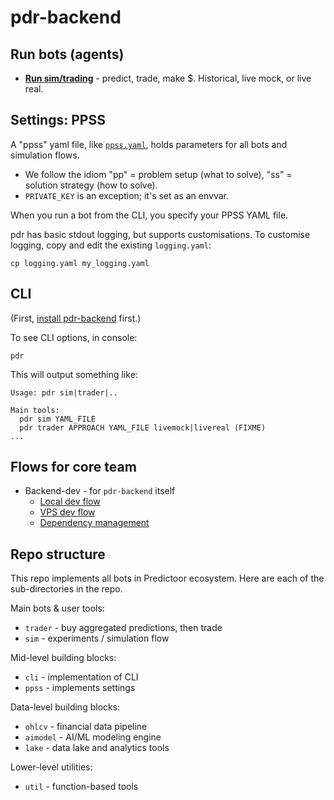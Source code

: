# pdr-backend

## Run bots (agents)

- **[Run sim/trading](READMEs/sim.md)** - predict, trade, make $. Historical, live mock, or live real.

## Settings: PPSS

A "ppss" yaml file, like [`ppss.yaml`](ppss.yaml), holds parameters for all bots and simulation flows.

- We follow the idiom "pp" = problem setup (what to solve), "ss" = solution strategy (how to solve).
- `PRIVATE_KEY` is an exception; it's set as an envvar.

When you run a bot from the CLI, you specify your PPSS YAML file.

pdr has basic stdout logging, but supports customisations.
To customise logging, copy and edit the existing `logging.yaml`:

```console
cp logging.yaml my_logging.yaml
```

## CLI

(First, [install pdr-backend](READMEs/predictoor.md#install-pdr-backend-repo) first.)

To see CLI options, in console:

```console
pdr
```

This will output something like:

```text
Usage: pdr sim|trader|..

Main tools:
  pdr sim YAML_FILE
  pdr trader APPROACH YAML_FILE livemock|livereal (FIXME)
...
```

## Flows for core team

- Backend-dev - for `pdr-backend` itself
  - [Local dev flow](READMEs/dev.md)
  - [VPS dev flow](READMEs/vps.md)
  - [Dependency management](READMEs/dependencies.md)

## Repo structure

This repo implements all bots in Predictoor ecosystem. Here are each of the sub-directories in the repo.

Main bots & user tools:

- `trader` - buy aggregated predictions, then trade
- `sim` - experiments / simulation flow

Mid-level building blocks:

- `cli` - implementation of CLI
- `ppss` - implements settings

Data-level building blocks:

- `ohlcv` - financial data pipeline
- `aimodel` - AI/ML modeling engine
- `lake` - data lake and analytics tools

Lower-level utilities:

- `util` - function-based tools

